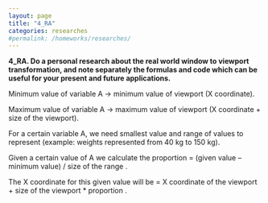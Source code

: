 ```yaml
---
layout: page
title: "4_RA"
categories: researches
#permalink: /homeworks/researches/
---
```

<b>4_RA. Do a personal research about the real world window to viewport transformation, and note separately the formulas and code which can be useful for your present and future applications.</b>

Minimum value of variable A -> minimum value of viewport (X coordinate).

Maximum value of variable A -> maximum value of viewport (X coordinate + size of the viewport).

For a certain variable A, we need smallest value and range of values to represent (example: weights represented from 40 kg to 150 kg).

Given a certain value of A we calculate the proportion = (given value – minimum value) / size of the range .

The X coordinate for this given value will be = X coordinate of the viewport + size of the viewport * proportion .
